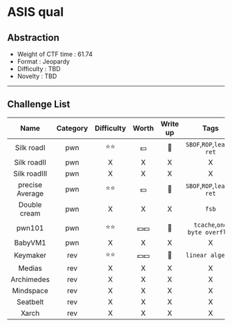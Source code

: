 # ASIS qual

## Abstraction

- Weight of CTF time : 61.74
- Format : Jeopardy
- Difficulty : ​TBD​
- Novelty : TBD



---

## Challenge List

|      Name       | Category |  Difficulty  |      Worth       |   Write up   |             Tags             |
| :-------------: | :------: | :----------: | :--------------: | :----------: | :--------------------------: |
|   Silk roadI    |   pwn    | :star::star: |     :dollar:     | :black_flag: |   `SBOF`,`ROP`,`leave-ret`   |
|   Silk roadII   |   pwn    |      X       |        X         |      X       |              X               |
|  Silk roadIII   |   pwn    |      X       |        X         |      X       |              X               |
| precise Average |   pwn    | :star::star: |     :dollar:     | :black_flag: |   `SBOF`,`ROP`,`leave-ret`   |
|  Double cream   |   pwn    |      X       |        X         |      X       |            `fsb`             |
|     pwn101      |   pwn    | :star::star: | :dollar::dollar: | :black_flag: | `tcache`,`one byte overflow` |
|     BabyVM1     |   pwn    |      X       |        X         |      X       |              X               |
|    Keymaker     |   rev    | :star::star: | :dollar::dollar: | :black_flag: |       `linear algebra`       |
|     Medias      |   rev    |      X       |        X         |      X       |              X               |
|   Archimedes    |   rev    |      X       |        X         |      X       |              X               |
|    Mindspace    |   rev    |      X       |        X         |      X       |              X               |
|    Seatbelt     |   rev    |      X       |        X         |      X       |              X               |
|      Xarch      |   rev    |      X       |        X         |      X       |              X               |